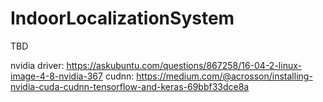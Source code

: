 # IndoorLocalizationSystem

TBD

nvidia driver: https://askubuntu.com/questions/867258/16-04-2-linux-image-4-8-nvidia-367
cudnn: https://medium.com/@acrosson/installing-nvidia-cuda-cudnn-tensorflow-and-keras-69bbf33dce8a

